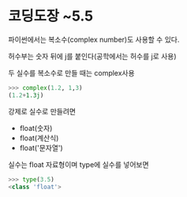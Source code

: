# 코딩도장 ~5.5

파이썬에서는 복소수(complex number)도 사용할 수 있다.

허수부는 숫자 뒤에 j를 붙인다(공학에서는 허수를 j로 사용)

두 실수를 복소수로 만들 때는 complex사용

```python
>>> complex(1.2, 1,3)
(1.2+1.3j)
```



강제로 실수로 만들려면

- float(숫자)
- float(계산식)
- float('문자열')

실수는 float 자료형이며 type에 실수를 넣어보면

```python
>>> type(3.5)
<class 'float'>
```

